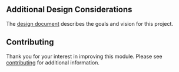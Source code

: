## Additional Design Considerations

The [design document](../DESIGN.md) describes the goals and vision for this project. 

## Contributing

Thank you for your interest in improving this module. Please see [contributing](../CONTRIBUTING.md) for additional information.


[Stackdriver Logging agent]: https://cloud.google.com/logging/docs/agent/installation
